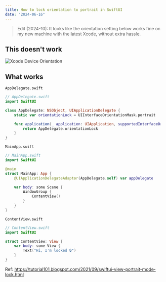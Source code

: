 ```yaml
---
title: How to lock orientation to portrait in SwiftUI
date: "2024-06-16"
---
```


> Edit (2024-10):
> It looks like the orientation setting below works fine on my new machine with the latest Xcode, without extra hassle.

## This doesn't work

![Xcode Device Orientation](/posts/swiftui-how-to-lock-orientation/xcode-device-orientation.webp)

## What works

`AppDelegate.swift`

```swift
// AppDelegate.swift
import SwiftUI

class AppDelegate: NSObject, UIApplicationDelegate {
    static var orientationLock = UIInterfaceOrientationMask.portrait

    func application(_ application: UIApplication, supportedInterfaceOrientationsFor window: UIWindow?) -> UIInterfaceOrientationMask {
        return AppDelegate.orientationLock
    }
}
```

`MainApp.swift`

```swift
// MainApp.swift
import SwiftUI

@main
struct MainApp: App {
    @UIApplicationDelegateAdaptor(AppDelegate.self) var appDelegate

    var body: some Scene {
        WindowGroup {
            ContentView()
        }
    }
}
```

`ContentView.swift`

```swift
// ContentView.swift
import SwiftUI

struct ContentView: View {
    var body: some View {
        Text("Hi, I'm locked 🔒")
    }
}

```

Ref: https://tutorial101.blogspot.com/2021/09/swiftui-view-portrait-mode-lock.html
